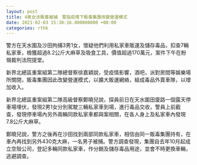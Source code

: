 ```yaml
---
layout: post
title: 4男女涉販毒被捕　警指疫情下販毒集團改變營運模式
date: 2021-02-03 15:30:16.000000000 +08:00
categories: rthk
---
```


警方在天水圍及沙田拘捕3男1女，懷疑他們利用私家車販運及儲存毒品，扣查7輛私家車，檢獲超過8.2公斤大麻草及吸食工具，價值超過170萬元，案件下午在粉嶺裁判法院提堂。

新界北總區重案組第二隊總督察徐嘉穎說，受疫情影響，酒吧，派對房間等娛樂場所關閉，販毒集團因此改變營運模式，以擴大販運網絡，組成毒品外賣車隊，以增加收入。

新界北總區重案組第二隊高級督察鄭曉兒說，探員前日在天水圍田廈路一個露天停車場埋伏，發現2男1女分別駕駛三輛私家車到場，進行毒品交收，警員上前截查，發現停車場內另外兩輛同款私家車都與案相關，在各人身上及私家車內發現7.8公斤大麻草。

鄭曉兒說，警方之後再在沙田找到兩部同款私家車，相信由同一販毒集團持有，在車內再找到另外430克大麻，一名男子被捕。警方調查發現，集團自去年10月起成立空殼公司，登記多輛同款私家車，作分銷及儲存毒品用途，並會不時更換車輛，逃避調查。

